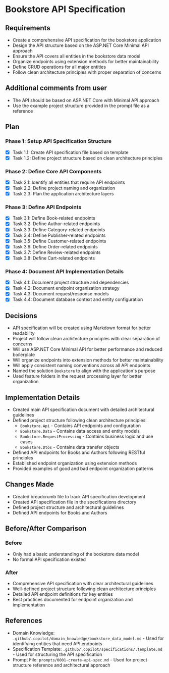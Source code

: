 # Bookstore API Specification

## Requirements
- Create a comprehensive API specification for the bookstore application
- Design the API structure based on the ASP.NET Core Minimal API approach
- Ensure the API covers all entities in the bookstore data model
- Organize endpoints using extension methods for better maintainability
- Define CRUD operations for all major entities
- Follow clean architecture principles with proper separation of concerns

## Additional comments from user
- The API should be based on ASP.NET Core with Minimal API approach
- Use the example project structure provided in the prompt file as a reference

## Plan
### Phase 1: Setup API Specification Structure
- [x] Task 1.1: Create API specification file based on template
- [x] Task 1.2: Define project structure based on clean architecture principles

### Phase 2: Define Core API Components
- [x] Task 2.1: Identify all entities that require API endpoints
- [x] Task 2.2: Define project naming and organization
- [x] Task 2.3: Plan the application architecture layers

### Phase 3: Define API Endpoints
- [x] Task 3.1: Define Book-related endpoints
- [x] Task 3.2: Define Author-related endpoints
- [x] Task 3.3: Define Category-related endpoints
- [x] Task 3.4: Define Publisher-related endpoints
- [x] Task 3.5: Define Customer-related endpoints
- [x] Task 3.6: Define Order-related endpoints
- [x] Task 3.7: Define Review-related endpoints
- [x] Task 3.8: Define Cart-related endpoints

### Phase 4: Document API Implementation Details
- [x] Task 4.1: Document project structure and dependencies
- [x] Task 4.2: Document endpoint organization strategy
- [x] Task 4.3: Document request/response models
- [x] Task 4.4: Document database context and entity configuration

## Decisions
- API specification will be created using Markdown format for better readability
- Project will follow clean architecture principles with clear separation of concerns
- Will use ASP.NET Core Minimal API for better performance and reduced boilerplate
- Will organize endpoints into extension methods for better maintainability
- Will apply consistent naming conventions across all API endpoints
- Named the solution `Bookstore` to align with the application's purpose
- Used feature folders in the request processing layer for better organization

## Implementation Details
- Created main API specification document with detailed architectural guidelines
- Defined project structure following clean architecture principles:
  - `Bookstore.Api` - Contains API endpoints and configuration
  - `Bookstore.Data` - Contains data access and entity models
  - `Bookstore.RequestProcessing` - Contains business logic and use cases
  - `Bookstore.Dtos` - Contains data transfer objects
- Defined API endpoints for Books and Authors following RESTful principles
- Established endpoint organization using extension methods
- Provided examples of good and bad endpoint organization patterns

## Changes Made
- Created breadcrumb file to track API specification development
- Created API specification file in the specifications directory
- Defined project structure and architectural guidelines
- Defined API endpoints for Books and Authors

## Before/After Comparison
### Before
- Only had a basic understanding of the bookstore data model
- No formal API specification existed

### After
- Comprehensive API specification with clear architectural guidelines
- Well-defined project structure following clean architecture principles
- Detailed API endpoint definitions for key entities
- Best practices documented for endpoint organization and implementation

## References
- Domain Knowledge: `.github/.copilot/domain_knowledge/bookstore_data_model.md` - Used for identifying entities that need API endpoints
- Specification Template: `.github/.copilot/specifications/.template.md` - Used for structuring the API specification
- Prompt File: `prompts/0001-create-api-spec.md` - Used for project structure reference and architectural approach
